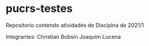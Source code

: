# pucrs-testes
Repositorio contendo atividades de Disciplna de 2021/1

Integrantes:
Christian Bobsin
Joaquim Lucena
